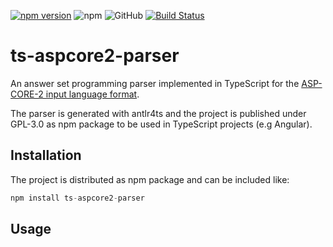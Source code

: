 [![npm version](https://badge.fury.io/js/ts-aspcore2-parser.svg)](https://badge.fury.io/js/ts-aspcore2-parser)
![npm](https://img.shields.io/npm/dw/ts-aspcore2-parser)
![GitHub](https://img.shields.io/github/license/tobiasberei/ts-aspcore2-parser)
[![Build Status](https://travis-ci.org/tobiasberei/ts-aspcore2-parser.svg?branch=master)](https://travis-ci.org/tobiasberei/ts-aspcore2-parser)

# ts-aspcore2-parser
An answer set programming parser implemented in TypeScript for the [ASP-CORE-2 input language format](https://www.mat.unical.it/aspcomp2013/files/ASP-CORE-2.03c.pdf).

The parser is generated with antlr4ts and the project is published under GPL-3.0 as npm package to be used in TypeScript projects (e.g Angular).


## Installation

The project is distributed as npm package and can be included like:

```javascript
npm install ts-aspcore2-parser
```

## Usage

